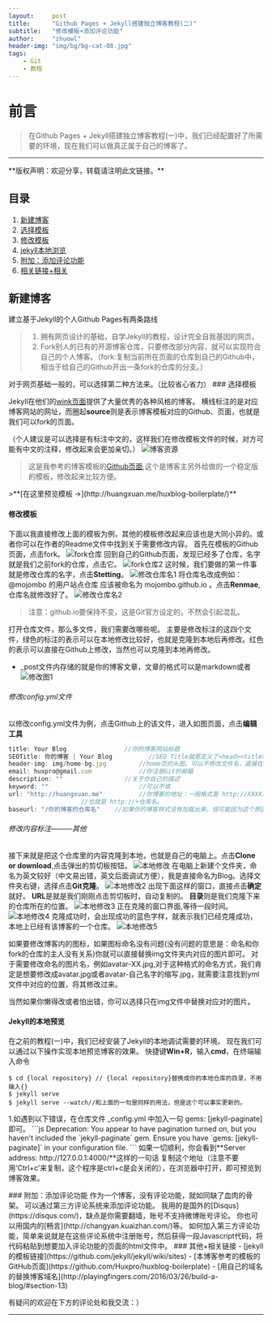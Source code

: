 ```yaml
---
layout:     post
title:      "Github Pages + Jekyll搭建独立博客教程(二)"
subtitle:   "修改模板+添加评论功能"
author:     "zhuowl"
header-img: "img/bg/bg-cat-08.jpg"
tags:
    - Git
    - 教程
---
```

# 前言
>在Github Pages + Jekyll搭建独立博客教程(一)中，我们已经配置好了所需要的环境，现在我们可以做真正属于自己的博客了。

---
<p id = "set-up-blog"></p>
**版权声明：欢迎分享，转载请注明此文链接。**

## 目录
1. [新建博客](#set-up-blog)
2. [选择模板](#choose-modle)
3. [修改模板](#change-modle)
4. [jekyll本地浏览](#Jekyll-serve)
5. [附加：添加评论功能](#disqus)
6. [相关链接+相关](#link)

## 新建博客

建立基于Jekyll的个人Github Pages有两条路线
>1. 拥有网页设计的基础，自学Jekyll的教程，设计完全自我基因的网页。
>1. Fork别人的已有的开源博客仓库，只要修改部分内容，就可以实现符合自己的个人博客。（fork:复制当前所在页面的仓库到自己的Github中，相当于给自己的Github开出一条fork的仓库的分支。）
<p id = "choose-modle"></p>
对于网页基础一般的，可以选择第二种方法来。（比较省心省力）
### 选择模板

Jekyll在他们的[wink页面](https://github.com/jekyll/jekyll/wiki/sites)提供了大量优秀的各种风格的博客。
横线标注的是对应博客网站的网址，而圈起**source**则是表示博客模板对应的Github、页面，也就是我们可以fork的页面。

（个人建议是可以选择是有标注中文的，这样我们在修改模板文件的时候，对方可能有中文的注释，修改起来会更加亲切。）
![博客资源](/img/in-post/post-build-a-blog/pages01.png)
>这是我参考的博客模板的[Github页面](https://github.com/Huxpro/huxblog-boilerplate),这个是博客主另外给做的一个稳定版的模板，修改起来比较方便。
<p id = "change-modle"></p>
>**[在这里预览模板 &rarr;](http://huangxuan.me/huxblog-boilerplate/)**

#### 修改模板

下面以我直接修改上面的模板为例，其他的模板修改起来应该也是大同小异的。或者你可以在作者的Readme文件中找到关于需要修改内容。
首先在模板的Github页面，点击fork。
![fork仓库](/img/in-post/post-build-a-blog/pages02.png)
回到自己的Github页面，发现已经多了仓库，名字就是我们之前fork的仓库，点击它。
![fork仓库2](/img/in-post/post-build-a-blog/pages03.png)
这时候，我们要做的第一件事就是修改仓库的名字，点击**Stetting**。
![修改仓库名1](/img/in-post/post-build-a-blog/pages04.png)
将仓库名改成例如： @mojombo 的用户站点仓库 应该被命名为 mojombo.github.io 。点击**Renmae**,仓库名就修改好了。
![修改仓库名2](/img/in-post/post-build-a-blog/pages05.png)
>注意：github.io要保持不变，这是Git官方设定的，不然会引起混乱。

打开仓库文件，那么多文件，我们需要改哪些呢。
主要是修改标注的这四个文件，绿色的标注的表示可以在本地修改比较好，也就是克隆到本地后再修改。红色的表示可以直接在Github上修改，当然也可以克隆到本地再修改。
- _post文件内存储的就是你的博客文章，文章的格式可以是markdown或者
![修改图1](/img/in-post/post-build-a-blog/jekyll01.png)
###### 修改config.yml文件
以修改config.yml文件为例，点击Github上的该文件，进入如图页面，点击**编辑工具**
```js
title: Your Blog				//你的博客网站标题
SEOTitle: 你的博客 | Your Blog 			//SEO Title就是定义了<head><title>标题</title></head>	
header-img: img/home-bg.jpg			//home页的头图，可以不修改文件名，直接在img文件中替换图片即可
email: huxpro@gmail.com				//你注册Git的邮箱
description: ""					//关于你自己的描述
keyword: ""							//可以不填
url: "http://huangxuan.me"          //你博客的地址：一般格式是 http://XXXX.github.io
					//也就是 http://+仓库名。
baseurl: "/你的博客的仓库名" 	//如果你的博客样式没有加载出来，很可能因为这个原因
```



###### 修改内容标注———其他

接下来就是把这个仓库里的内容克隆到本地，也就是自己的电脑上。点击**Clone or download**,点击弹出的剪切板按钮。
 ![本地修改](/img/in-post/post-build-a-blog/pages06.png)
在电脑上新建个文件夹，命名为英文较好（中文易出错，英文后面调试方便），我是直接命名为Blog。选择文件夹右键，选择点击**Git克隆**。
![本地修改2](/img/in-post/post-build-a-blog/pages07.png)
出现下面这样的窗口，直接点击**确定**就好。
**URL**是就是我们刚刚点击剪切板时，自动复制的。
**目录**则是我们克隆下来的仓库所在的位置。
![本地修改3](/img/in-post/post-build-a-blog/pages08.png)
正在克隆的窗口界面,等待一段时间。
![本地修改4](/img/in-post/post-build-a-blog/pages09.png)
克隆成功时，会出现成功的蓝色字样，就表示我们已经克隆成功，本地上已经有该博客的一个仓库。
![本地修改5](/img/in-post/post-build-a-blog/pages10.png)

<p id = "Jekyll-serve"></p>
如果要修改博客内的图标，如果图标命名没有问题(没有问题的意思是：命名和你fork的仓库的主人没有关系)你就可以直接替换img文件夹内对应的图片即可。
对于需要修改命名的图片名，例如avatar-XX.jpg,对于这种格式的命名方式，我们肯定是想要修改成avatar.jpg或者avatar-自己名字的缩写.jpg，就需要注意找到yml文件中对应的位置，将其修改过来。

当然如果你懒得改或者怕出错，你可以选择只在img文件中替换对应对的图片。

#### Jekyll的本地预览
在之前的教程(一)中，我们已经安装了Jekyll的本地调试需要的环境。
现在我们可以通过以下操作实现本地预览博客的效果。
快捷键**Win+R**，输入**cmd**，在终端输入命令
```
$ cd {local repository} // {local repository}替换成你的本地仓库的目录，不用输入{}
$ jekyll serve
$ jekyll serve --watch//和上面的一句是同样的用法，但是这个可以事实更新的。
```
<p id = "disqus"></p>
1.如遇到以下错误，在仓库文件 _config.yml 中加入一句 gems: [jekyll-paginate] 即可。
```js
Deprecation: You appear to have pagination turned on, but you haven't included the `jekyll-paginate` gem. Ensure you have `gems: [jekyll-paginate]` in your configuration file. 
```
如果一切顺利，你会看到**Server address: http://127.0.0.1:4000/**这样的一句话
复制这个地址（注意不要用‘Ctrl+c’来复制，这个程序是ctrl+c是会关闭的），在浏览器中打开，即可预览到博客效果。
<p id = "link"></p>
### 附加：添加评论功能
作为一个博客，没有评论功能，就如同缺了血肉的骨架。
可以通过第三方评论系统来添加评论功能。
我用的是国外的[Disqus](https://disqus.com/)，缺点是你需要翻墙，账号不支持微博账号评论。
你也可以用国内的[畅言](http://changyan.kuaizhan.com/)等。
如何加入第三方评论功能，简单来说就是在这些评论系统中注册账号，然后获得一段Javascript代码，将代码粘贴到想要加入评论功能的页面的html文件中。
### 其他+相关链接
- [jekyll的模板链接](https://github.com/jekyll/jekyll/wiki/sites)
- [本博客参考的模板的GitHub页面](https://github.com/Huxpro/huxblog-boilerplate)
- [用自己的域名的替换博客域名](http://playingfingers.com/2016/03/26/build-a-blog/#section-13)

有疑问的欢迎在下方的评论处和我交流：）

---

